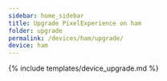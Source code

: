 ```yaml
---
sidebar: home_sidebar
title: Upgrade PixelExperience on ham
folder: upgrade
permalink: /devices/ham/upgrade/
device: ham
---
```

{% include templates/device_upgrade.md %}
